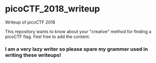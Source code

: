 # picoCTF_2018_writeup
Writeup of picoCTF 2018

This repository wants to know about your "creative" method for finding a picoCTF flag.
Feel free to add the content.


### I am a very lazy writer so please spare my grammer used in writing these writeups!
